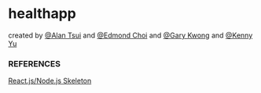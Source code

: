 # healthapp
created by [@Alan Tsui](https://github.com/tsuialan) and [@Edmond Choi](https://github.com/e2choi) and [@Gary Kwong](https://github.com/gakwong) and [@Kenny Yu](https://github.com/kennyyu168)

### REFERENCES 
[React.js/Node.js Skeleton](https://www.freecodecamp.org/news/create-a-react-frontend-a-node-express-backend-and-connect-them-together-c5798926047c/)

